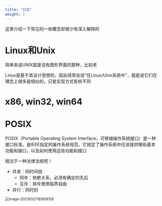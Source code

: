 ```yaml
---
title: "扫盲"
weight: 2
---
```


这里介绍一下常见的一些概念却很少有深入解释的

# Linux和Unix

简单来说UNIX就是没有图形界面的那种，比较老

Linux是基于其设计思想的，因此经常会说”在Linux/Unix系统中"，就是说它们在理念上很多是相似的，只是实现方式有些不同

# x86, win32, win64



# POSIX

POSIX（Portable Operating System Interface，可移植操作系统接口）是一种接口标准，是IEEE指定的操作系统规范，它规定了操作系统中应该提供哪些基本功能和接口，以及如何使用这些功能和接口

相当于一种法律法规吧！



- 并发：同时间段
  - 同步：依赖关系，必须有确定的先后
  - 互斥：排斥使用临界自由
- 并行：同时刻



<img src="https://cdn.jsdelivr.net/gh/zvictorliu/typoraPics@main/img/image-20230527185816126.png" alt="image-20230527185816126" style="zoom:80%;" />